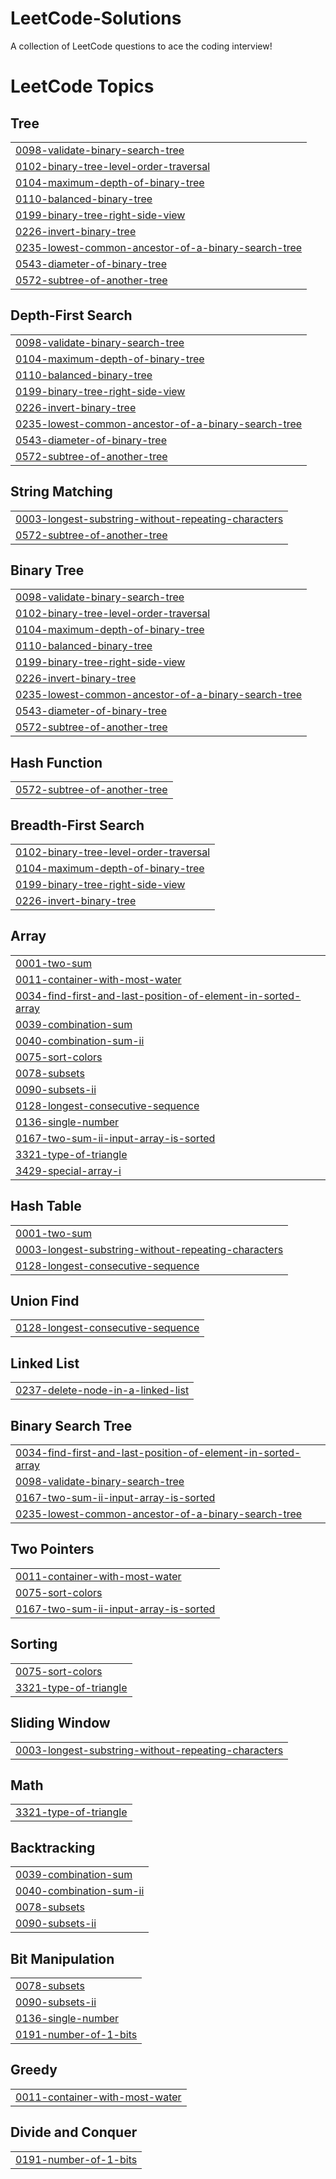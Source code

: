 # LeetCode-Solutions
A collection of LeetCode questions to ace the coding interview!

<!---LeetCode Topics Start-->
# LeetCode Topics
## Tree
|  |
| ------- |
| [0098-validate-binary-search-tree](https://github.com/InspectorAB/LeetCode-Solutions/tree/master/0098-validate-binary-search-tree) |
| [0102-binary-tree-level-order-traversal](https://github.com/InspectorAB/LeetCode-Solutions/tree/master/0102-binary-tree-level-order-traversal) |
| [0104-maximum-depth-of-binary-tree](https://github.com/InspectorAB/LeetCode-Solutions/tree/master/0104-maximum-depth-of-binary-tree) |
| [0110-balanced-binary-tree](https://github.com/InspectorAB/LeetCode-Solutions/tree/master/0110-balanced-binary-tree) |
| [0199-binary-tree-right-side-view](https://github.com/InspectorAB/LeetCode-Solutions/tree/master/0199-binary-tree-right-side-view) |
| [0226-invert-binary-tree](https://github.com/InspectorAB/LeetCode-Solutions/tree/master/0226-invert-binary-tree) |
| [0235-lowest-common-ancestor-of-a-binary-search-tree](https://github.com/InspectorAB/LeetCode-Solutions/tree/master/0235-lowest-common-ancestor-of-a-binary-search-tree) |
| [0543-diameter-of-binary-tree](https://github.com/InspectorAB/LeetCode-Solutions/tree/master/0543-diameter-of-binary-tree) |
| [0572-subtree-of-another-tree](https://github.com/InspectorAB/LeetCode-Solutions/tree/master/0572-subtree-of-another-tree) |
## Depth-First Search
|  |
| ------- |
| [0098-validate-binary-search-tree](https://github.com/InspectorAB/LeetCode-Solutions/tree/master/0098-validate-binary-search-tree) |
| [0104-maximum-depth-of-binary-tree](https://github.com/InspectorAB/LeetCode-Solutions/tree/master/0104-maximum-depth-of-binary-tree) |
| [0110-balanced-binary-tree](https://github.com/InspectorAB/LeetCode-Solutions/tree/master/0110-balanced-binary-tree) |
| [0199-binary-tree-right-side-view](https://github.com/InspectorAB/LeetCode-Solutions/tree/master/0199-binary-tree-right-side-view) |
| [0226-invert-binary-tree](https://github.com/InspectorAB/LeetCode-Solutions/tree/master/0226-invert-binary-tree) |
| [0235-lowest-common-ancestor-of-a-binary-search-tree](https://github.com/InspectorAB/LeetCode-Solutions/tree/master/0235-lowest-common-ancestor-of-a-binary-search-tree) |
| [0543-diameter-of-binary-tree](https://github.com/InspectorAB/LeetCode-Solutions/tree/master/0543-diameter-of-binary-tree) |
| [0572-subtree-of-another-tree](https://github.com/InspectorAB/LeetCode-Solutions/tree/master/0572-subtree-of-another-tree) |
## String Matching
|  |
| ------- |
| [0003-longest-substring-without-repeating-characters](https://github.com/InspectorAB/LeetCode-Solutions/tree/master/0003-longest-substring-without-repeating-characters) |
| [0572-subtree-of-another-tree](https://github.com/InspectorAB/LeetCode-Solutions/tree/master/0572-subtree-of-another-tree) |
## Binary Tree
|  |
| ------- |
| [0098-validate-binary-search-tree](https://github.com/InspectorAB/LeetCode-Solutions/tree/master/0098-validate-binary-search-tree) |
| [0102-binary-tree-level-order-traversal](https://github.com/InspectorAB/LeetCode-Solutions/tree/master/0102-binary-tree-level-order-traversal) |
| [0104-maximum-depth-of-binary-tree](https://github.com/InspectorAB/LeetCode-Solutions/tree/master/0104-maximum-depth-of-binary-tree) |
| [0110-balanced-binary-tree](https://github.com/InspectorAB/LeetCode-Solutions/tree/master/0110-balanced-binary-tree) |
| [0199-binary-tree-right-side-view](https://github.com/InspectorAB/LeetCode-Solutions/tree/master/0199-binary-tree-right-side-view) |
| [0226-invert-binary-tree](https://github.com/InspectorAB/LeetCode-Solutions/tree/master/0226-invert-binary-tree) |
| [0235-lowest-common-ancestor-of-a-binary-search-tree](https://github.com/InspectorAB/LeetCode-Solutions/tree/master/0235-lowest-common-ancestor-of-a-binary-search-tree) |
| [0543-diameter-of-binary-tree](https://github.com/InspectorAB/LeetCode-Solutions/tree/master/0543-diameter-of-binary-tree) |
| [0572-subtree-of-another-tree](https://github.com/InspectorAB/LeetCode-Solutions/tree/master/0572-subtree-of-another-tree) |
## Hash Function
|  |
| ------- |
| [0572-subtree-of-another-tree](https://github.com/InspectorAB/LeetCode-Solutions/tree/master/0572-subtree-of-another-tree) |
## Breadth-First Search
|  |
| ------- |
| [0102-binary-tree-level-order-traversal](https://github.com/InspectorAB/LeetCode-Solutions/tree/master/0102-binary-tree-level-order-traversal) |
| [0104-maximum-depth-of-binary-tree](https://github.com/InspectorAB/LeetCode-Solutions/tree/master/0104-maximum-depth-of-binary-tree) |
| [0199-binary-tree-right-side-view](https://github.com/InspectorAB/LeetCode-Solutions/tree/master/0199-binary-tree-right-side-view) |
| [0226-invert-binary-tree](https://github.com/InspectorAB/LeetCode-Solutions/tree/master/0226-invert-binary-tree) |
## Array
|  |
| ------- |
| [0001-two-sum](https://github.com/InspectorAB/LeetCode-Solutions/tree/master/0001-two-sum) |
| [0011-container-with-most-water](https://github.com/InspectorAB/LeetCode-Solutions/tree/master/0011-container-with-most-water) |
| [0034-find-first-and-last-position-of-element-in-sorted-array](https://github.com/InspectorAB/LeetCode-Solutions/tree/master/0034-find-first-and-last-position-of-element-in-sorted-array) |
| [0039-combination-sum](https://github.com/InspectorAB/LeetCode-Solutions/tree/master/0039-combination-sum) |
| [0040-combination-sum-ii](https://github.com/InspectorAB/LeetCode-Solutions/tree/master/0040-combination-sum-ii) |
| [0075-sort-colors](https://github.com/InspectorAB/LeetCode-Solutions/tree/master/0075-sort-colors) |
| [0078-subsets](https://github.com/InspectorAB/LeetCode-Solutions/tree/master/0078-subsets) |
| [0090-subsets-ii](https://github.com/InspectorAB/LeetCode-Solutions/tree/master/0090-subsets-ii) |
| [0128-longest-consecutive-sequence](https://github.com/InspectorAB/LeetCode-Solutions/tree/master/0128-longest-consecutive-sequence) |
| [0136-single-number](https://github.com/InspectorAB/LeetCode-Solutions/tree/master/0136-single-number) |
| [0167-two-sum-ii-input-array-is-sorted](https://github.com/InspectorAB/LeetCode-Solutions/tree/master/0167-two-sum-ii-input-array-is-sorted) |
| [3321-type-of-triangle](https://github.com/InspectorAB/LeetCode-Solutions/tree/master/3321-type-of-triangle) |
| [3429-special-array-i](https://github.com/InspectorAB/LeetCode-Solutions/tree/master/3429-special-array-i) |
## Hash Table
|  |
| ------- |
| [0001-two-sum](https://github.com/InspectorAB/LeetCode-Solutions/tree/master/0001-two-sum) |
| [0003-longest-substring-without-repeating-characters](https://github.com/InspectorAB/LeetCode-Solutions/tree/master/0003-longest-substring-without-repeating-characters) |
| [0128-longest-consecutive-sequence](https://github.com/InspectorAB/LeetCode-Solutions/tree/master/0128-longest-consecutive-sequence) |
## Union Find
|  |
| ------- |
| [0128-longest-consecutive-sequence](https://github.com/InspectorAB/LeetCode-Solutions/tree/master/0128-longest-consecutive-sequence) |
## Linked List
|  |
| ------- |
| [0237-delete-node-in-a-linked-list](https://github.com/InspectorAB/LeetCode-Solutions/tree/master/0237-delete-node-in-a-linked-list) |
## Binary Search Tree
|  |
| ------- |
| [0034-find-first-and-last-position-of-element-in-sorted-array](https://github.com/InspectorAB/LeetCode-Solutions/tree/master/0034-find-first-and-last-position-of-element-in-sorted-array) |
| [0098-validate-binary-search-tree](https://github.com/InspectorAB/LeetCode-Solutions/tree/master/0098-validate-binary-search-tree) |
| [0167-two-sum-ii-input-array-is-sorted](https://github.com/InspectorAB/LeetCode-Solutions/tree/master/0167-two-sum-ii-input-array-is-sorted) |
| [0235-lowest-common-ancestor-of-a-binary-search-tree](https://github.com/InspectorAB/LeetCode-Solutions/tree/master/0235-lowest-common-ancestor-of-a-binary-search-tree) |
## Two Pointers
|  |
| ------- |
| [0011-container-with-most-water](https://github.com/InspectorAB/LeetCode-Solutions/tree/master/0011-container-with-most-water) |
| [0075-sort-colors](https://github.com/InspectorAB/LeetCode-Solutions/tree/master/0075-sort-colors) |
| [0167-two-sum-ii-input-array-is-sorted](https://github.com/InspectorAB/LeetCode-Solutions/tree/master/0167-two-sum-ii-input-array-is-sorted) |
## Sorting
|  |
| ------- |
| [0075-sort-colors](https://github.com/InspectorAB/LeetCode-Solutions/tree/master/0075-sort-colors) |
| [3321-type-of-triangle](https://github.com/InspectorAB/LeetCode-Solutions/tree/master/3321-type-of-triangle) |
## Sliding Window
|  |
| ------- |
| [0003-longest-substring-without-repeating-characters](https://github.com/InspectorAB/LeetCode-Solutions/tree/master/0003-longest-substring-without-repeating-characters) |
## Math
|  |
| ------- |
| [3321-type-of-triangle](https://github.com/InspectorAB/LeetCode-Solutions/tree/master/3321-type-of-triangle) |
## Backtracking
|  |
| ------- |
| [0039-combination-sum](https://github.com/InspectorAB/LeetCode-Solutions/tree/master/0039-combination-sum) |
| [0040-combination-sum-ii](https://github.com/InspectorAB/LeetCode-Solutions/tree/master/0040-combination-sum-ii) |
| [0078-subsets](https://github.com/InspectorAB/LeetCode-Solutions/tree/master/0078-subsets) |
| [0090-subsets-ii](https://github.com/InspectorAB/LeetCode-Solutions/tree/master/0090-subsets-ii) |
## Bit Manipulation
|  |
| ------- |
| [0078-subsets](https://github.com/InspectorAB/LeetCode-Solutions/tree/master/0078-subsets) |
| [0090-subsets-ii](https://github.com/InspectorAB/LeetCode-Solutions/tree/master/0090-subsets-ii) |
| [0136-single-number](https://github.com/InspectorAB/LeetCode-Solutions/tree/master/0136-single-number) |
| [0191-number-of-1-bits](https://github.com/InspectorAB/LeetCode-Solutions/tree/master/0191-number-of-1-bits) |
## Greedy
|  |
| ------- |
| [0011-container-with-most-water](https://github.com/InspectorAB/LeetCode-Solutions/tree/master/0011-container-with-most-water) |
## Divide and Conquer
|  |
| ------- |
| [0191-number-of-1-bits](https://github.com/InspectorAB/LeetCode-Solutions/tree/master/0191-number-of-1-bits) |
<!---LeetCode Topics End-->
